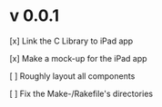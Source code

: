 # v 0.0.1

[x] Link the C Library to iPad app

[x] Make a mock-up for the iPad app

[ ] Roughly layout all components

[ ] Fix the Make-/Rakefile's directories